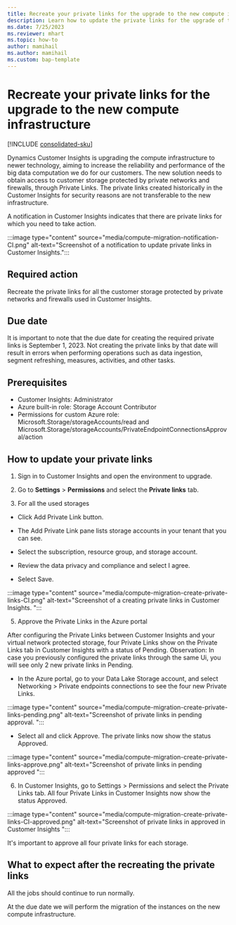 ```yaml
---
title: Recreate your private links for the upgrade to the new compute infrastructure
description: Learn how to update the private links for the upgrade of the compute infrastructure
ms.date: 7/25/2023
ms.reviewer: mhart
ms.topic: how-to
author: mamihail
ms.author: mamihail
ms.custom: bap-template
---
```


# Recreate your private links for the upgrade to the new compute infrastructure

[!INCLUDE [consolidated-sku](./includes/consolidated-sku.md)]

Dynamics Customer Insights is upgrading the compute infrastructure to newer technology, aiming to increase the reliability and performance of the big data computation we do for our customers. The new solution needs to obtain access to customer storage protected by private networks and firewalls, through Private Links. The private links created historically in the Customer Insights for security reasons are not transferable to the new infrastructure.

A notification in Customer Insights indicates that there are private links for which you need to take action.

:::image type="content" source="media/compute-migration-notification-CI.png" alt-text="Screenshot of a notification to update private links in Customer Insights.":::

## Required action

Recreate the private links for all the customer storage protected by private networks and firewalls used in Customer Insights. 

## Due date

It is important to note that the due date for creating the required private links is September 1, 2023. Not creating the private links by that date will result in errors when performing operations such as data ingestion, segment refreshing, measures, activities, and other tasks.

## Prerequisites

- Customer Insights: Administrator
- Azure built-in role: Storage Account Contributor
- Permissions for custom Azure role: Microsoft.Storage/storageAccounts/read and Microsoft.Storage/storageAccounts/PrivateEndpointConnectionsApproval/action

## How to update your private links 

1. Sign in to Customer Insights and open the environment to upgrade.

2. Go to **Settings** > **Permissions**  and select the  **Private links** tab.  

4. For all the used storages

 - Click Add Private Link button.

 - The Add Private Link pane lists storage accounts in your tenant that you can see.

 - Select the subscription, resource group, and storage account.

 - Review the data privacy and compliance and select I agree.

 - Select Save.

:::image type="content" source="media/compute-migration-create-private-links-CI.png" alt-text="Screenshot of a creating private links in Customer Insights. ":::

5. Approve the Private Links in the Azure portal

After configuring the Private Links between Customer Insights and your virtual network protected storage, four Private Links show on the Private Links tab in Customer Insights with a status of Pending. Observation: In case you previously configured the private links through the same Ui, you will see only 2 new private links in Pending. 

- In the Azure portal, go to your Data Lake Storage account, and select Networking > Private endpoints connections to see the four new Private Links.

:::image type="content" source="media/compute-migration-create-private-links-pending.png" alt-text="Screenshot of private links in pending approval. ":::

- Select all and click Approve. The private links now show the status Approved.

:::image type="content" source="media/compute-migration-create-private-links-approve.png" alt-text="Screenshot of private links in pending approved ":::

6. In Customer Insights, go to Settings > Permissions and select the Private Links tab. All four Private Links in Customer Insights now show the status Approved.

:::image type="content" source="media/compute-migration-create-private-links-CI-approved.png" alt-text="Screenshot of private links in approved in Customer Insights ":::

It's important to approve all four private links for each storage. 


## What to expect after the recreating the private links

All the jobs should continue to run normally.

At the due date we will perform the migration of the instances on the new compute infrastructure. 

